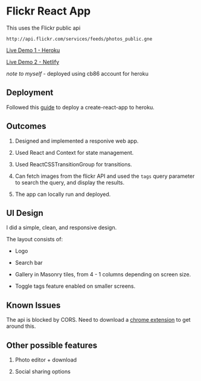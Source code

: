 # Flickr React App

This uses the Flickr public api
```
http://api.flickr.com/services/feeds/photos_public.gne
```

[Live Demo 1 - Heroku](https://her-om-flkr.herokuapp.com/)

[Live Demo 2 - Netlify](https://flickr-react-app.netlify.app/)

*note to myself* - deployed using cb86 account for heroku

## Deployment

Followed this [guide](https://github.com/mars/create-react-app-buildpack) to deploy a create-react-app to heroku.

## Outcomes

1. Designed and implemented a responive web app.

2. Used React and Context for state management.

3. Used ReactCSSTransitionGroup for transitions.

4. Can fetch images from the flickr API and used the `tags` query parameter to search the query, and display the results.

5. The app can locally run and deployed.

## UI Design

I did a simple, clean, and responsive design.

The layout consists of:

- Logo

- Search bar

- Gallery in Masonry tiles, from 4 - 1 columns depending on screen size.

- Toggle tags feature enabled on smaller screens.

## Known Issues

The api is blocked by CORS. Need to download a [chrome extension](https://chrome.google.com/webstore/detail/allow-cors-access-control/lhobafahddgcelffkeicbaginigeejlf) to get around this.

## Other possible features

1. Photo editor + download

2. Social sharing options
